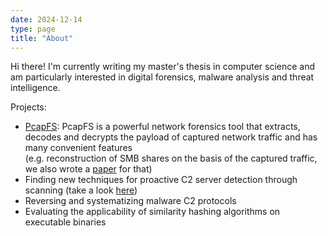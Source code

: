 ```yaml
---
date: 2024-12-14
type: page
title: "About"
---
```


Hi there! I'm currently writing my master's thesis in computer science and am particularly interested in digital forensics, malware analysis and threat intelligence.

Projects:
- [PcapFS](https://github.com/fkie-cad/pcapFS): PcapFS is a powerful network forensics tool that extracts, decodes and decrypts the payload of captured network traffic and has many convenient features\
    (e.g. reconstruction of SMB shares on the basis of the captured traffic, we also wrote a [paper](https://www.sciencedirect.com/science/article/pii/S2666281724001318) for that) 
- Finding new techniques for proactive C2 server detection through scanning (take a look [here](https://github.com/axmahr/QuasarRAT-Family-Detection))
- Reversing and systematizing malware C2 protocols
- Evaluating the applicability of similarity hashing algorithms on executable binaries

